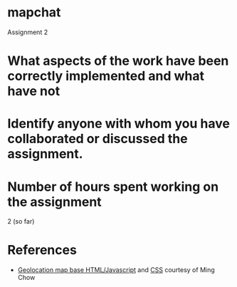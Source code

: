 # mapchat
Assignment 2

# What aspects of the work have been correctly implemented and what have not

# Identify anyone with whom you have collaborated or discussed the assignment.

# Number of hours spent working on the assignment
2 (so far)

# References
* [Geolocation map base HTML/Javascript](https://github.com/tuftsdev/WebProgramming/blob/gh-pages/examples/google_maps/geolocation_map.html) and [CSS](https://github.com/tuftsdev/WebProgramming/blob/gh-pages/examples/google_maps/geolocation_map_style.css) courtesy of Ming Chow
